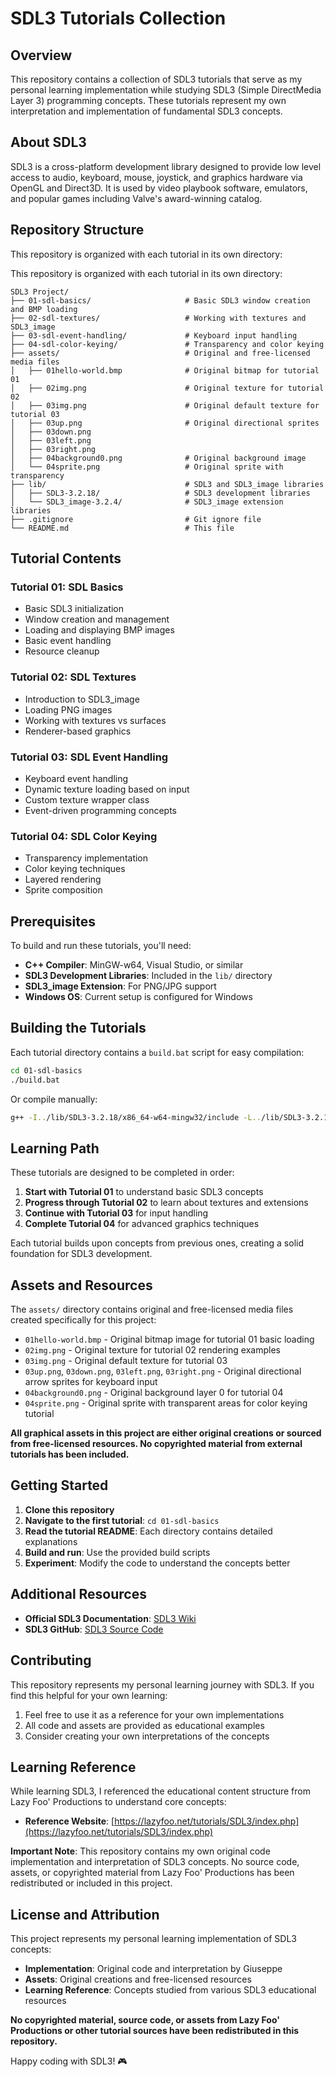 # SDL3 Tutorials Collection

## Overview

This repository contains a collection of SDL3 tutorials that serve as my personal learning implementation while studying SDL3 (Simple DirectMedia Layer 3) programming concepts. These tutorials represent my own interpretation and implementation of fundamental SDL3 concepts.

## About SDL3

SDL3 is a cross-platform development library designed to provide low level access to audio, keyboard, mouse, joystick, and graphics hardware via OpenGL and Direct3D. It is used by video playbook software, emulators, and popular games including Valve's award-winning catalog.

## Repository Structure

This repository is organized with each tutorial in its own directory:

This repository is organized with each tutorial in its own directory:

```
SDL3 Project/
├── 01-sdl-basics/                     # Basic SDL3 window creation and BMP loading
├── 02-sdl-textures/                   # Working with textures and SDL3_image
├── 03-sdl-event-handling/             # Keyboard input handling
├── 04-sdl-color-keying/               # Transparency and color keying
├── assets/                            # Original and free-licensed media files
│   ├── 01hello-world.bmp              # Original bitmap for tutorial 01
│   ├── 02img.png                      # Original texture for tutorial 02
│   ├── 03img.png                      # Original default texture for tutorial 03
│   ├── 03up.png                       # Original directional sprites
│   ├── 03down.png                     
│   ├── 03left.png                     
│   ├── 03right.png                    
│   ├── 04background0.png              # Original background image
│   └── 04sprite.png                   # Original sprite with transparency
├── lib/                               # SDL3 and SDL3_image libraries
│   ├── SDL3-3.2.18/                   # SDL3 development libraries
│   └── SDL3_image-3.2.4/              # SDL3_image extension libraries
├── .gitignore                         # Git ignore file
└── README.md                          # This file
```

## Tutorial Contents

### Tutorial 01: SDL Basics
- Basic SDL3 initialization
- Window creation and management
- Loading and displaying BMP images
- Basic event handling
- Resource cleanup

### Tutorial 02: SDL Textures
- Introduction to SDL3_image
- Loading PNG images
- Working with textures vs surfaces
- Renderer-based graphics

### Tutorial 03: SDL Event Handling
- Keyboard event handling
- Dynamic texture loading based on input
- Custom texture wrapper class
- Event-driven programming concepts

### Tutorial 04: SDL Color Keying
- Transparency implementation
- Color keying techniques
- Layered rendering
- Sprite composition

## Prerequisites

To build and run these tutorials, you'll need:

- **C++ Compiler**: MinGW-w64, Visual Studio, or similar
- **SDL3 Development Libraries**: Included in the `lib/` directory
- **SDL3_image Extension**: For PNG/JPG support
- **Windows OS**: Current setup is configured for Windows

## Building the Tutorials

Each tutorial directory contains a `build.bat` script for easy compilation:

```bash
cd 01-sdl-basics
./build.bat
```

Or compile manually:
```bash
g++ -I../lib/SDL3-3.2.18/x86_64-w64-mingw32/include -L../lib/SDL3-3.2.18/x86_64-w64-mingw32/lib -o main 01-main.cpp -lSDL3 -lSDL3_image
```

## Learning Path

These tutorials are designed to be completed in order:

1. **Start with Tutorial 01** to understand basic SDL3 concepts
2. **Progress through Tutorial 02** to learn about textures and extensions
3. **Continue with Tutorial 03** for input handling
4. **Complete Tutorial 04** for advanced graphics techniques

Each tutorial builds upon concepts from previous ones, creating a solid foundation for SDL3 development.

## Assets and Resources

The `assets/` directory contains original and free-licensed media files created specifically for this project:
- `01hello-world.bmp` - Original bitmap image for tutorial 01 basic loading
- `02img.png` - Original texture for tutorial 02 rendering examples
- `03img.png` - Original default texture for tutorial 03
- `03up.png`, `03down.png`, `03left.png`, `03right.png` - Original directional arrow sprites for keyboard input
- `04background0.png` - Original background layer 0 for tutorial 04
- `04sprite.png` - Original sprite with transparent areas for color keying tutorial

**All graphical assets in this project are either original creations or sourced from free-licensed resources. No copyrighted material from external tutorials has been included.**


## Getting Started

1. **Clone this repository**
2. **Navigate to the first tutorial**: `cd 01-sdl-basics`
3. **Read the tutorial README**: Each directory contains detailed explanations
4. **Build and run**: Use the provided build scripts
5. **Experiment**: Modify the code to understand the concepts better

## Additional Resources

- **Official SDL3 Documentation**: [SDL3 Wiki](https://wiki.libsdl.org/SDL3/)
- **SDL3 GitHub**: [SDL3 Source Code](https://github.com/libsdl-org/SDL)

## Contributing

This repository represents my personal learning journey with SDL3. If you find this helpful for your own learning:
1. Feel free to use it as a reference for your own implementations
2. All code and assets are provided as educational examples
3. Consider creating your own interpretations of the concepts

## Learning Reference

While learning SDL3, I referenced the educational content structure from Lazy Foo' Productions to understand core concepts:
- **Reference Website**: [https://lazyfoo.net/tutorials/SDL3/index.php](https://lazyfoo.net/tutorials/SDL3/index.php)

**Important Note**: This repository contains my own original code implementation and interpretation of SDL3 concepts. No source code, assets, or copyrighted material from Lazy Foo' Productions has been redistributed or included in this project.

## License and Attribution

This project represents my personal learning implementation of SDL3 concepts:

- **Implementation**: Original code and interpretation by Giuseppe
- **Assets**: Original creations and free-licensed resources
- **Learning Reference**: Concepts studied from various SDL3 educational resources

**No copyrighted material, source code, or assets from Lazy Foo' Productions or other tutorial sources have been redistributed in this repository.**

Happy coding with SDL3! 🎮
